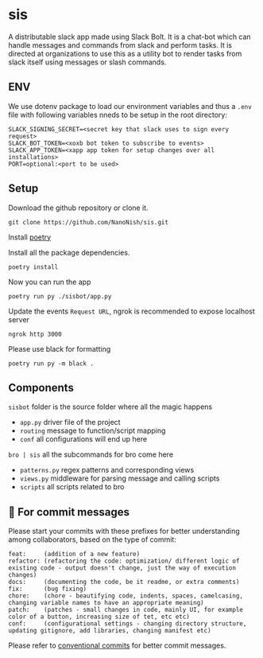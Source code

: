 # sis
A distributable slack app made using Slack Bolt. It is a chat-bot which can handle messages and commands from slack and perform tasks. It is directed at organizations to use this as a utility bot to render tasks from slack itself using messages or slash commands. 

## ENV
We use dotenv package to load our environment variables and thus a `.env` file with following variables nneds to be setup in the root directory:

    SLACK_SIGNING_SECRET=<secret key that slack uses to sign every request>
    SLACK_BOT_TOKEN=<xoxb bot token to subscribe to events>
    SLACK_APP_TOKEN=<xapp app token for setup changes over all installations>
    PORT=optional:<port to be used>

## Setup
Download the github repository or clone it.
```shell script
git clone https://github.com/NanoNish/sis.git
```
Install [poetry](https://python-poetry.org/docs/)

Install all the package dependencies.
```
poetry install
```
Now you can run the app
```shell script
poetry run py ./sisbot/app.py
```
Update the events `Request URL`, ngrok is recommended to expose localhost server
```shell script
ngrok http 3000
```
Please use black for formatting
```shell script
poetry run py -m black .
```

## Components
`sisbot` folder is the source folder where all the magic happens
* `app.py`          driver file of the project
* `routing`         message to function/script mapping
* `conf`            all configurations will end up here

`bro | sis` all the subcommands for bro come here
* `patterns.py`     regex patterns and corresponding views
* `views.py`        middleware for parsing message and calling scripts
* `scripts`         all scripts related to bro

## 💬 For commit messages

Please start your commits with these prefixes for better understanding among collaborators, based on the type of commit:

    feat:     (addition of a new feature)
    refactor: (refactoring the code: optimization/ different logic of existing code - output doesn't change, just the way of execution changes)
    docs:     (documenting the code, be it readme, or extra comments)
    fix:      (bug fixing)
    chore:    (chore - beautifying code, indents, spaces, camelcasing, changing variable names to have an appropriate meaning)
    patch:    (patches - small changes in code, mainly UI, for example color of a button, increasing size of tet, etc etc)
    conf:     (configurational settings - changing directory structure, updating gitignore, add libraries, changing manifest etc)
    
Please refer to [conventional commits](https://www.conventionalcommits.org/en/v1.0.0/#summary) for better commit messages.
